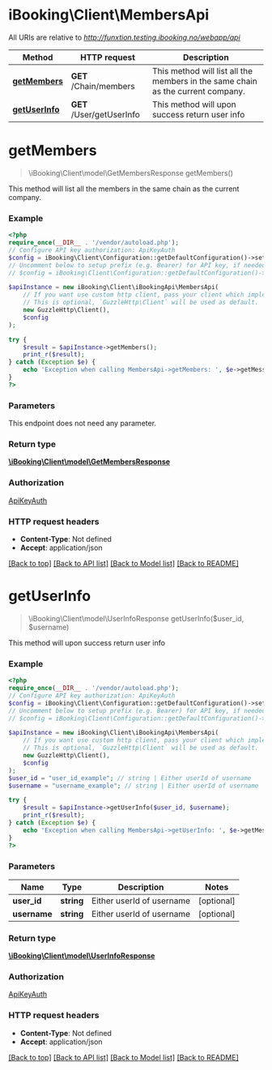 # iBooking\Client\MembersApi

All URIs are relative to *http://funxtion.testing.ibooking.no/webapp/api*

Method | HTTP request | Description
------------- | ------------- | -------------
[**getMembers**](MembersApi.md#getmembers) | **GET** /Chain/members | This method will list all the members in the same chain as the current company.
[**getUserInfo**](MembersApi.md#getuserinfo) | **GET** /User/getUserInfo | This method will upon success return user info

# **getMembers**
> \iBooking\Client\model\GetMembersResponse getMembers()

This method will list all the members in the same chain as the current company.

### Example
```php
<?php
require_once(__DIR__ . '/vendor/autoload.php');
// Configure API key authorization: ApiKeyAuth
$config = iBooking\Client\Configuration::getDefaultConfiguration()->setApiKey('X-Access-Token', 'YOUR_API_KEY');
// Uncomment below to setup prefix (e.g. Bearer) for API key, if needed
// $config = iBooking\Client\Configuration::getDefaultConfiguration()->setApiKeyPrefix('X-Access-Token', 'Bearer');

$apiInstance = new iBooking\Client\iBookingApi\MembersApi(
    // If you want use custom http client, pass your client which implements `GuzzleHttp\ClientInterface`.
    // This is optional, `GuzzleHttp\Client` will be used as default.
    new GuzzleHttp\Client(),
    $config
);

try {
    $result = $apiInstance->getMembers();
    print_r($result);
} catch (Exception $e) {
    echo 'Exception when calling MembersApi->getMembers: ', $e->getMessage(), PHP_EOL;
}
?>
```

### Parameters
This endpoint does not need any parameter.

### Return type

[**\iBooking\Client\model\GetMembersResponse**](../Model/GetMembersResponse.md)

### Authorization

[ApiKeyAuth](../../README.md#ApiKeyAuth)

### HTTP request headers

 - **Content-Type**: Not defined
 - **Accept**: application/json

[[Back to top]](#) [[Back to API list]](../../README.md#documentation-for-api-endpoints) [[Back to Model list]](../../README.md#documentation-for-models) [[Back to README]](../../README.md)

# **getUserInfo**
> \iBooking\Client\model\UserInfoResponse getUserInfo($user_id, $username)

This method will upon success return user info

### Example
```php
<?php
require_once(__DIR__ . '/vendor/autoload.php');
// Configure API key authorization: ApiKeyAuth
$config = iBooking\Client\Configuration::getDefaultConfiguration()->setApiKey('X-Access-Token', 'YOUR_API_KEY');
// Uncomment below to setup prefix (e.g. Bearer) for API key, if needed
// $config = iBooking\Client\Configuration::getDefaultConfiguration()->setApiKeyPrefix('X-Access-Token', 'Bearer');

$apiInstance = new iBooking\Client\iBookingApi\MembersApi(
    // If you want use custom http client, pass your client which implements `GuzzleHttp\ClientInterface`.
    // This is optional, `GuzzleHttp\Client` will be used as default.
    new GuzzleHttp\Client(),
    $config
);
$user_id = "user_id_example"; // string | Either userId of username
$username = "username_example"; // string | Either userId of username

try {
    $result = $apiInstance->getUserInfo($user_id, $username);
    print_r($result);
} catch (Exception $e) {
    echo 'Exception when calling MembersApi->getUserInfo: ', $e->getMessage(), PHP_EOL;
}
?>
```

### Parameters

Name | Type | Description  | Notes
------------- | ------------- | ------------- | -------------
 **user_id** | **string**| Either userId of username | [optional]
 **username** | **string**| Either userId of username | [optional]

### Return type

[**\iBooking\Client\model\UserInfoResponse**](../Model/UserInfoResponse.md)

### Authorization

[ApiKeyAuth](../../README.md#ApiKeyAuth)

### HTTP request headers

 - **Content-Type**: Not defined
 - **Accept**: application/json

[[Back to top]](#) [[Back to API list]](../../README.md#documentation-for-api-endpoints) [[Back to Model list]](../../README.md#documentation-for-models) [[Back to README]](../../README.md)

